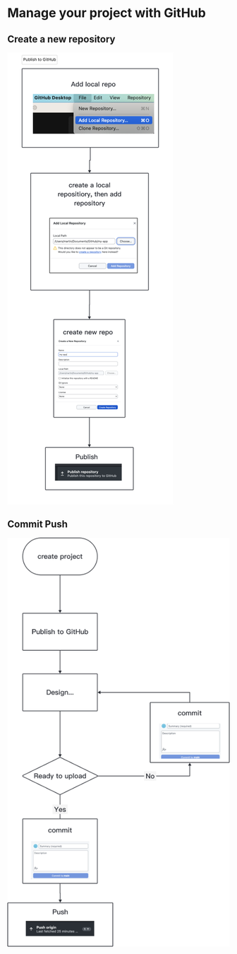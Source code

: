 
# Manage your project with GitHub


## Create a new repository

![Publish to GitHub](Publish%20to%20GitHub.png)

## Commit Push
![](Manage%20project.png)